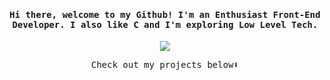 <h4 align="center"><samp> Hi there, welcome to my Github! I'm an Enthusiast Front-End Developer. I also like C and I'm exploring Low Level Tech.</samp></h4>

<p align="center">
<!-- <a href= "https://dev.to/ari_hacks"><img src="https://img.icons8.com/windows/32/000000/dev.png"/></a> -->
<a href= "https://twitter.com/mehdion1"><img src="https://img.icons8.com/material-outlined/32/000000/twitter.png"/></a>
<!-- <a href= "https://ko-fi.com/ari_hacks"><img src="https://img.icons8.com/pastel-glyph/32/000000/like--v1.png"/></a> -->
</p>

<p align="center"><samp>
Check out my projects below⬇️  
  </samp>
</p>
